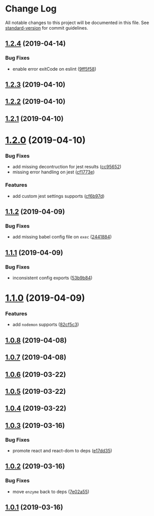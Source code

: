 # Change Log

All notable changes to this project will be documented in this file. See [standard-version](https://github.com/conventional-changelog/standard-version) for commit guidelines.

## [1.2.4](https://github.com/jimzhan/esnext-scripts/compare/v1.2.3...v1.2.4) (2019-04-14)


### Bug Fixes

* enable error exitCode on eslint ([9ff5f58](https://github.com/jimzhan/esnext-scripts/commit/9ff5f58))



## [1.2.3](https://github.com/jimzhan/esnext-scripts/compare/v1.2.2...v1.2.3) (2019-04-10)



## [1.2.2](https://github.com/jimzhan/esnext-scripts/compare/v1.2.1...v1.2.2) (2019-04-10)



## [1.2.1](https://github.com/jimzhan/esnext-scripts/compare/v1.2.0...v1.2.1) (2019-04-10)



# [1.2.0](https://github.com/jimzhan/esnext-scripts/compare/v1.1.2...v1.2.0) (2019-04-10)


### Bug Fixes

* add missing decontruction for jest results ([cc95652](https://github.com/jimzhan/esnext-scripts/commit/cc95652))
* missing error handling on jest ([cf1773e](https://github.com/jimzhan/esnext-scripts/commit/cf1773e))


### Features

* add custom jest settings supports ([cf6b97d](https://github.com/jimzhan/esnext-scripts/commit/cf6b97d))



<a name="1.1.2"></a>
## [1.1.2](https://github.com/jimzhan/esnext-scripts/compare/v1.1.1...v1.1.2) (2019-04-09)


### Bug Fixes

* add missing babel config file on `exec` ([2441884](https://github.com/jimzhan/esnext-scripts/commit/2441884))



<a name="1.1.1"></a>
## [1.1.1](https://github.com/jimzhan/esnext-scripts/compare/v1.1.0...v1.1.1) (2019-04-09)


### Bug Fixes

* inconsistent config exports ([53b9b84](https://github.com/jimzhan/esnext-scripts/commit/53b9b84))



<a name="1.1.0"></a>
# [1.1.0](https://github.com/jimzhan/esnext-scripts/compare/v1.0.8...v1.1.0) (2019-04-09)


### Features

* add `nodemon` supports ([82cf5c3](https://github.com/jimzhan/esnext-scripts/commit/82cf5c3))



<a name="1.0.8"></a>
## [1.0.8](https://github.com/jimzhan/esnext-scripts/compare/v1.0.7...v1.0.8) (2019-04-08)



<a name="1.0.7"></a>
## [1.0.7](https://github.com/jimzhan/esnext-scripts/compare/v1.0.6...v1.0.7) (2019-04-08)



## [1.0.6](https://github.com/jimzhan/esnext-scripts/compare/v1.0.5...v1.0.6) (2019-03-22)



## [1.0.5](https://github.com/jimzhan/esnext-scripts/compare/v1.0.4...v1.0.5) (2019-03-22)



## [1.0.4](https://github.com/jimzhan/esnext-scripts/compare/v1.0.3...v1.0.4) (2019-03-22)



## [1.0.3](https://github.com/jimzhan/esnext-scripts/compare/v1.0.2...v1.0.3) (2019-03-16)


### Bug Fixes

* promote react and react-dom to deps ([e17dd35](https://github.com/jimzhan/esnext-scripts/commit/e17dd35))



## [1.0.2](https://github.com/jimzhan/esnext-scripts/compare/v1.0.1...v1.0.2) (2019-03-16)


### Bug Fixes

* move `enzyme` back to deps ([7e02a55](https://github.com/jimzhan/esnext-scripts/commit/7e02a55))



## [1.0.1](https://github.com/jimzhan/esnext-scripts/compare/v0.32.2...v1.0.1) (2019-03-16)
